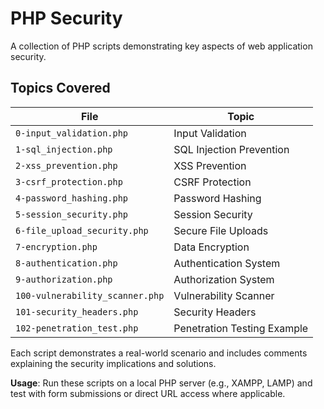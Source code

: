 # PHP Security

A collection of PHP scripts demonstrating key aspects of web application security.

## Topics Covered

| File | Topic |
|------|-------|
| `0-input_validation.php` | Input Validation |
| `1-sql_injection.php` | SQL Injection Prevention |
| `2-xss_prevention.php` | XSS Prevention |
| `3-csrf_protection.php` | CSRF Protection |
| `4-password_hashing.php` | Password Hashing |
| `5-session_security.php` | Session Security |
| `6-file_upload_security.php` | Secure File Uploads |
| `7-encryption.php` | Data Encryption |
| `8-authentication.php` | Authentication System |
| `9-authorization.php` | Authorization System |
| `100-vulnerability_scanner.php` | Vulnerability Scanner |
| `101-security_headers.php` | Security Headers |
| `102-penetration_test.php` | Penetration Testing Example |

Each script demonstrates a real-world scenario and includes comments explaining the security implications and solutions.

**Usage**: Run these scripts on a local PHP server (e.g., XAMPP, LAMP) and test with form submissions or direct URL access where applicable.
